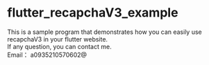 # flutter_recapchaV3_example
This is a sample program that demonstrates how you can easily use recapchaV3 in your flutter website.  
If any question, you can contact me.  
Email： a0935210570602@
